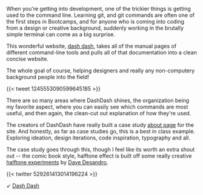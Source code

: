 When you're getting into development, one of the trickier things is getting used to the command line. Learning git, and git commands are often one of the first steps in Bootcamps, and for anyone who is coming into coding from a design or creative background, suddenly working in the brutally simple terminal can come as a big surprise.

This wonderful website, [dash dash](https://dashdash.io/), takes all of the manual pages of different command-line tools and pulls all of that documentation into a clean concise website. 

The whole goal of course, helping designers and really any non-computery background people into the field!

{{< tweet 1245553090599645185 >}}

There are so many areas where DashDash shines, the organization being my favorite aspect, where you can easily see which commands are most useful, and then again, the clean-cut out explanation of how they're used.

<!--more-->

The creators of DashDash have really built a case study [about page](https://dashdash.io/about) for the site. And honestly, as far as case studies go, this is a best in class example. Exploring ideation, design iterations, code inspiration, typography and all.

The case study goes through this, though I feel like its worth an extra shout out --  the comic book style, halftone effect is built off some really creative [halftone experiments](http://breathing-halftone.desandro.com/) by [Dave Desandro](https://desandro.com/), 

{{< twitter 529261413014196224 >}}

➶ [Dash Dash](https://dashdash.io/)
